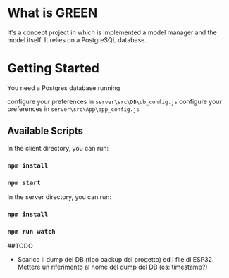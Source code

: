 # What is GREEN
It's a concept project in which is implemented a model manager and the model itself.
It relies on a PostgreSQL database..
# Getting Started
You need a Postgres database running

configure your preferences in `server\src\DB\db_config.js`
configure your preferences in `server\src\App\app_config.js`

## Available Scripts

In the client directory, you can run:

### `npm install`
### `npm start`

In the server directory, you can run:

### `npm install`
### `npm run watch`

##TODO

- Scarica il dump del DB (tipo backup del progetto) ed i file di ESP32. Mettere un riferimento al nome del dump del DB (es: timestamp?)
